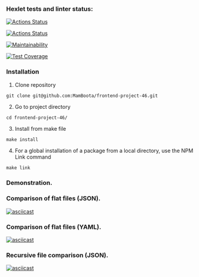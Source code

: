 ### Hexlet tests and linter status:

[![Actions Status](https://github.com/MamBoota/frontend-project-46/actions/workflows/hexlet-check.yml/badge.svg)](https://github.com/MamBoota/frontend-project-46/actions)

[![Actions Status](https://github.com/MamBoota/frontend-project-46/actions/workflows/mamboota-check.yml/badge.svg)](https://github.com/MamBoota/frontend-project-46/actions)

[![Maintainability](https://api.codeclimate.com/v1/badges/6e34909e009c5750eb46/maintainability)](https://codeclimate.com/github/MamBoota/frontend-project-46/maintainability)

[![Test Coverage](https://api.codeclimate.com/v1/badges/6e34909e009c5750eb46/test_coverage)](https://codeclimate.com/github/MamBoota/frontend-project-46/test_coverage)

### Installation

1. Clone repository

```
git clone git@github.com:MamBoota/frontend-project-46.git
```

2. Go to project directory

```
cd frontend-project-46/
```

3. Install from make file

```
make install
```

4. For a global installation of a package from a local directory, use the NPM Link command

```
make link
```

### Demonstration.

### Comparison of flat files (JSON).

[![asciicast](https://asciinema.org/a/dKfUuO2tPPkyxGzmH0tVam3E4.svg)](https://asciinema.org/a/dKfUuO2tPPkyxGzmH0tVam3E4)

### Comparison of flat files (YAML).

[![asciicast](https://asciinema.org/a/h2LbEbcfyxNChAYJOG5FduNkk.svg)](https://asciinema.org/a/h2LbEbcfyxNChAYJOG5FduNkk)

### Recursive file comparison (JSON).

[![asciicast](https://asciinema.org/a/DGzOYIfupaFOjroMgc31Pxphy.svg)](https://asciinema.org/a/DGzOYIfupaFOjroMgc31Pxphy)
